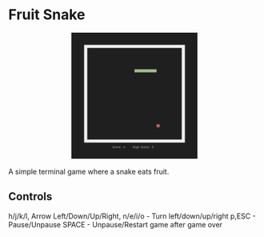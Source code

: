 # Fruit Snake

<p align="center">
   <img src="https://github.com/MMqd/fruit-snake/blob/main/screenshot.png?raw=true" width="50%" alt="center image" />
</p>

A simple terminal game where a snake eats fruit.

## Controls
h/j/k/l, Arrow Left/Down/Up/Right, n/e/i/o - Turn left/down/up/right
p,ESC - Pause/Unpause
SPACE - Unpause/Restart game after game over

